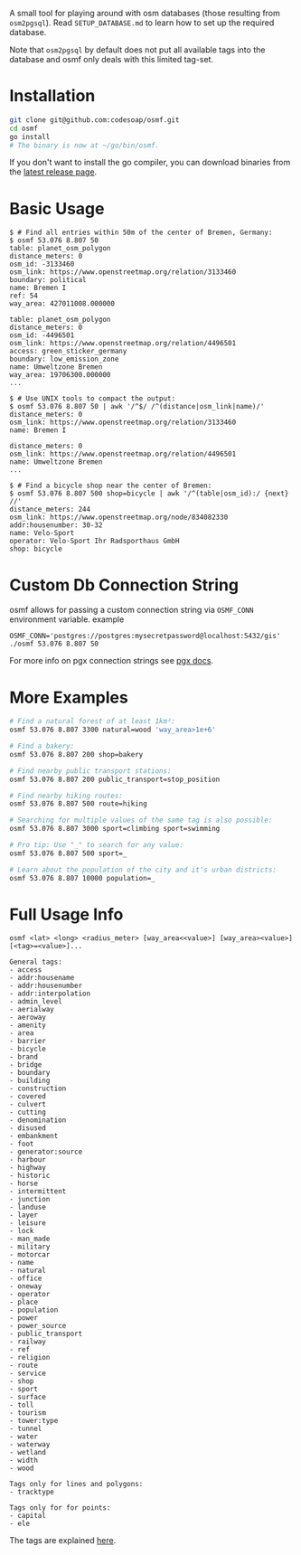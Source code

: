 A small tool for playing around with osm databases (those resulting
from `osm2pgsql`). Read `SETUP_DATABASE.md` to learn how to set up the
required database.

Note that `osm2pgsql` by default does not put all available tags into
the database and osmf only deals with this limited tag-set.

# Installation
```bash
git clone git@github.com:codesoap/osmf.git
cd osmf
go install
# The binary is now at ~/go/bin/osmf.
```

If you don't want to install the go compiler, you can download binaries
from the
[latest release page](https://github.com/codesoap/osmf/releases/tag/v2.0.0).

# Basic Usage
```console
$ # Find all entries within 50m of the center of Bremen, Germany:
$ osmf 53.076 8.807 50
table: planet_osm_polygon
distance_meters: 0
osm_id: -3133460
osm_link: https://www.openstreetmap.org/relation/3133460
boundary: political
name: Bremen I
ref: 54
way_area: 427011008.000000

table: planet_osm_polygon
distance_meters: 0
osm_id: -4496501
osm_link: https://www.openstreetmap.org/relation/4496501
access: green_sticker_germany
boundary: low_emission_zone
name: Umweltzone Bremen
way_area: 19706300.000000
...

$ # Use UNIX tools to compact the output:
$ osmf 53.076 8.807 50 | awk '/^$/ /^(distance|osm_link|name)/'
distance_meters: 0
osm_link: https://www.openstreetmap.org/relation/3133460
name: Bremen I

distance_meters: 0
osm_link: https://www.openstreetmap.org/relation/4496501
name: Umweltzone Bremen
...

$ # Find a bicycle shop near the center of Bremen:
$ osmf 53.076 8.807 500 shop=bicycle | awk '/^(table|osm_id):/ {next} //'
distance_meters: 244
osm_link: https://www.openstreetmap.org/node/834082330
addr:housenumber: 30-32
name: Velo-Sport
operator: Velo-Sport Ihr Radsporthaus GmbH
shop: bicycle
```
# Custom Db Connection String
osmf allows for passing a custom connection string via `OSMF_CONN` environment variable.
example
```shell
OSMF_CONN='postgres://postgres:mysecretpassword@localhost:5432/gis' ./osmf 53.076 8.807 50
```
For more info on pgx connection strings see [pgx docs](https://github.com/jackc/pgx).

# More Examples
```bash
# Find a natural forest of at least 1km²:
osmf 53.076 8.807 3300 natural=wood 'way_area>1e+6'

# Find a bakery:
osmf 53.076 8.807 200 shop=bakery

# Find nearby public transport stations:
osmf 53.076 8.807 200 public_transport=stop_position

# Find nearby hiking routes:
osmf 53.076 8.807 500 route=hiking

# Searching for multiple values of the same tag is also possible:
osmf 53.076 8.807 3000 sport=climbing sport=swimming

# Pro tip: Use "_" to search for any value:
osmf 53.076 8.807 500 sport=_

# Learn about the population of the city and it's urban districts:
osmf 53.076 8.807 10000 population=_
```

# Full Usage Info
```
osmf <lat> <long> <radius_meter> [way_area<<value>] [way_area><value>] [<tag>=<value>]...

General tags:
- access
- addr:housename
- addr:housenumber
- addr:interpolation
- admin_level
- aerialway
- aeroway
- amenity
- area
- barrier
- bicycle
- brand
- bridge
- boundary
- building
- construction
- covered
- culvert
- cutting
- denomination
- disused
- embankment
- foot
- generator:source
- harbour
- highway
- historic
- horse
- intermittent
- junction
- landuse
- layer
- leisure
- lock
- man_made
- military
- motorcar
- name
- natural
- office
- oneway
- operator
- place
- population
- power
- power_source
- public_transport
- railway
- ref
- religion
- route
- service
- shop
- sport
- surface
- toll
- tourism
- tower:type
- tunnel
- water
- waterway
- wetland
- width
- wood

Tags only for lines and polygons:
- tracktype

Tags only for for points:
- capital
- ele
```

The tags are explained
[here](https://wiki.openstreetmap.org/wiki/Map_Features).

